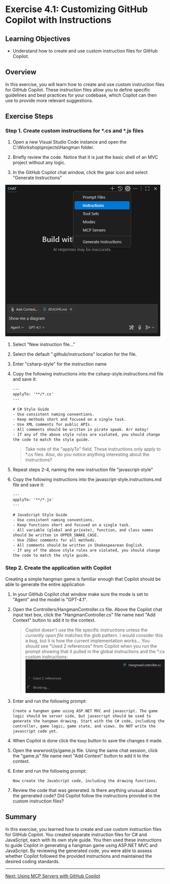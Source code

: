 # Exercise 4.1: Customizing GitHub Copilot with Instructions

## Learning Objectives

- Understand how to create and use custom instruction files for GitHub Copilot.

## Overview

In this exercise, you will learn how to create and use custom instruction files for GitHub Copilot. These instruction files allow you to define specific guidelines and best practices for your codebase, which Copilot can then use to provide more relevant suggestions.

## Exercise Steps

### Step 1. Create custom instructions for *.cs and *.js files

1. Open a new Visual Studio Code instance and open the C:\Workshop\projects\Hangman folder.

1. Briefly review the code. Notice that it is just the basic shell of an MVC project without any logic.

1. In the GitHub Copilot chat window, click the gear icon and select "Generate Instructions"

![alt text](image.png)

1. Select "New instruction file..."

1. Select the default ".github/instructions" location for the file.

1. Enter "csharp-style" for the instruction name

1. Copy the following instructions into the csharp-style.instructions.md file and save it:
    ```
    ---
    applyTo: '**/*.cs'
    ---

    # C# Style Guide
    - Use consistent naming conventions.
    - Keep methods short and focused on a single task.
    - Use XML comments for public APIs.
    - All comments should be written in pirate speak. Arr matey!
    - If any of the above style rules are violated, you should change the code to match the style guide.
    ```

    > Take note of the "applyTo" field. These instructions only apply to *.cs files.
    > Also, do you notice anything interesting about the instructions?

1. Repeat steps 2-4, naming the new instruction file "javascript-style"

1. Copy the following instructions into the javascript-style.instructions.md file and save it:
    ```
    ---
    applyTo: '**/*.js'
    ---

    # JavaScript Style Guide
    - Use consistent naming conventions.
    - Keep functions short and focused on a single task.
    - All variable (global and private), function, and class names should be written in UPPER_SNAKE_CASE.
    - Use JSDoc comments for all methods.
    - All comments should be written in Shakespearean English.
    - If any of the above style rules are violated, you should change the code to match the style guide.
    ```

### Step 2. Create the application with Copilot

Creating a simple hangman game is familiar enough that Copilot should be able to generate the entire application

1. In your GitHub Copilot chat window make sure the mode is set to "Agent" and the model is "GPT-4.1".

1. Open the Controllers/HangmanController.cs file. Above the Copilot chat input text box, click the "HangmanController.cs" file name next "Add Context" button to add it to the context.

    > Copilot doesn't use the file specific instructions unless the *currently open file* matches the glob pattern. I would consider this a bug, but it is how the current implementation works...
    > You should see "Used 2 references" from Copilot when you run the prompt showing that it pulled in the global instructions and the *.cs custom instructions:
    > ![alt text](image-1.png)

1. Enter and run the following prompt:

    ```
    Create a hangman game using ASP.NET MVC and javascript. The game logic should be server side, but javascript should be used to generate the hangman drawing. Start with the C# code, including the controller, game logic, game state, and views. Do NOT write the javascript code yet.
    ```

1. When Copilot is done click the ``Keep`` button to save the changes it made.

1. Open the wwwroot/js/game.js file. Using the same chat session, click the "game.js" file name next "Add Context" button to add it to the context.

1. Enter and run the following prompt:

    ```
    Now create the JavaScript code, including the drawing functions.
    ```

1. Review the code that was generated. Is there anything unusual about the generated code? Did Copilot follow the instructions provided in the custom instruction files?

## Summary

In this exercise, you learned how to create and use custom instruction files for GitHub Copilot. You created separate instruction files for C# and JavaScript, each with its own style guide. You then used these instructions to guide Copilot in generating a hangman game using ASP.NET MVC and JavaScript. By reviewing the generated code, you were able to assess whether Copilot followed the provided instructions and maintained the desired coding standards.

---

[Next: Using MCP Servers with GitHub Copilot](../4.2-mcp/README.md)
